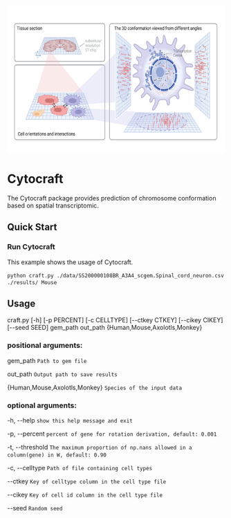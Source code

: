 <p align="center">
	<img width="712" height="342" src=https://github.com/YifeiSheng/Cytocraft/raw/main/figure/Figure1.png>
</p>

# Cytocraft

The Cytocraft package provides prediction of chromosome conformation based on spatial transcriptomic.

## Quick Start

### Run Cytocraft

This example shows the usage of Cytocraft.

	python craft.py ./data/SS200000108BR_A3A4_scgem.Spinal_cord_neuron.csv ./results/ Mouse

## Usage

craft.py [-h] [-p PERCENT] [-c CELLTYPE] [--ctkey CTKEY] [--cikey CIKEY] [--seed SEED] gem_path out_path {Human,Mouse,Axolotls,Monkey}

### positional arguments:

  gem_path              `Path to gem file`

  out_path              `Output path to save results`

  {Human,Mouse,Axolotls,Monkey} `Species of the input data`

### optional arguments:

  -h, --help     `show this help message and exit`

  -p, --percent  `percent of gene for rotation derivation, default: 0.001`

  -t, --threshold  `The maximum proportion of np.nans allowed in a column(gene) in W, default: 0.90`

  -c, --celltype `Path of file containing cell types`

  --ctkey `Key of celltype column in the cell type file`

  --cikey `Key of cell id column in the cell type file`

  --seed  `Random seed`
